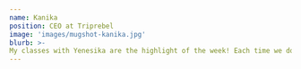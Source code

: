```yaml
---
name: Kanika
position: CEO at Triprebel
image: 'images/mugshot-kanika.jpg'
blurb: >-
My classes with Yenesika are the highlight of the week! Each time we do something new, it's challenging but filled with so much fun. She creates a safe space for expression, both physically and emotionally. There is a sense of calm by the end of the class. It is an anchor for the day.
---
```

